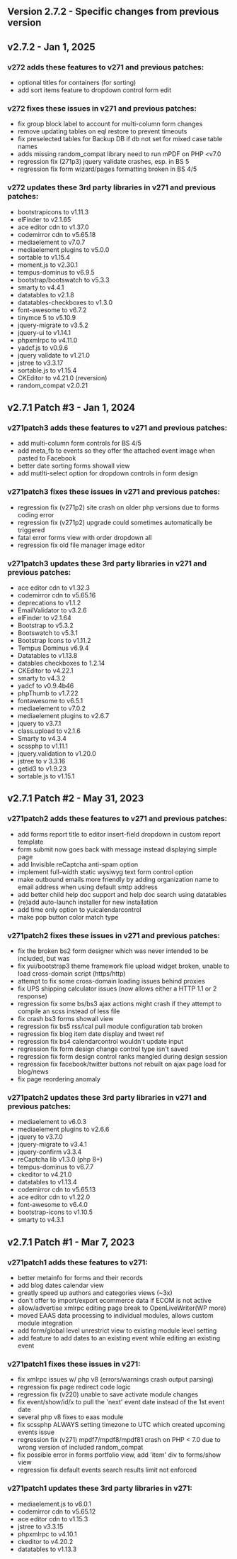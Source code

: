 Version 2.7.2 - Specific changes from previous version
------------------------------------------------------

## v2.7.2 - Jan 1, 2025

### v272 adds these features to v271 and previous patches:
- optional titles for containers (for sorting)
- add sort items feature to dropdown control form edit

### v272 fixes these issues in v271 and previous patches:
- fix group block label to account for multi-column form changes
- remove updating tables on eql restore to prevent timeouts
- fix preselected tables for Backup DB if db not set for mixed case table names
- adds missing random_compat library need to run mPDF on PHP <v7.0
- regression fix (271p3) jquery validate crashes, esp. in BS 5
- regression fix form wizard/pages formatting broken in BS 4/5

### v272 updates these 3rd party libraries in v271 and previous patches:
- bootstrapicons to v1.11.3
- elFinder to v2.1.65
- ace editor cdn to v1.37.0
- codemirror cdn to v5.65.18
- mediaelement to v7.0.7
- mediaelement plugins to v5.0.0
- sortable to v1.15.4
- moment.js to v2.30.1
- tempus-dominus to v6.9.5
- bootstrap/bootswatch to v5.3.3
- smarty to v4.4.1
- datatables to v2.1.8
- datatables-checkboxes to v1.3.0
- font-awesome to v6.7.2
- tinymce 5 to v5.10.9
- jquery-migrate to v3.5.2
- jquery-ui to v1.14.1
- phpxmlrpc to v4.11.0
- yadcf.js to v0.9.6
- jquery validate to v1.21.0
- jstree to v3.3.17
- sortable.js to v1.15.4
- CKEditor to v4.21.0 (reversion)
- random_compat v2.0.21

## v2.7.1 Patch #3 - Jan 1, 2024

### v271patch3 adds these features to v271 and previous patches:
- add multi-column form controls for BS 4/5
- add meta_fb to events so they offer the attached event image when pasted to Facebook
- better date sorting forms showall view
- add mutlti-select option for dropdown controls in form design

### v271patch3 fixes these issues in v271 and previous patches:
- regression fix (v271p2) site crash on older php versions due to forms coding error
- regression fix (v271p2) upgrade could sometimes automatically be triggered
- fatal error forms view with order dropdown all
- regression fix old file manager image editor

### v271patch3 updates these 3rd party libraries in v271 and previous patches:
- ace editor cdn to v1.32.3
- codemirror cdn to v5.65.16
- deprecations to v1.1.2
- EmailValidator to v3.2.6
- elFinder to v2.1.64
- Bootstrap to v5.3.2
- Bootswatch to v5.3.1
- Bootstrap Icons to v1.11.2
- Tempus Dominus v6.9.4
- Datatables to v1.13.8
- datables checkboxes to 1.2.14
- CKEditor to v4.22.1
- smarty to v4.3.2
- yadcf to v0.9.4b46
- phpThumb to v1.7.22
- fontawesome to v6.5.1
- mediaelement to v7.0.2
- mediaelement plugins to v2.6.7
- jquery to v3.7.1
- class.upload to v2.1.6
- Smarty to v4.3.4
- scssphp to v1.11.1
- jquery.validation to v1.20.0
- jstree to v 3.3.16
- getid3 to v1.9.23
- sortable.js to v1.15.1

## v2.7.1 Patch #2 - May 31, 2023

### v271patch2 adds these features to v271 and previous patches:
- add forms report title to editor insert-field dropdown in custom report template
- form submit now goes back with message instead displaying simple page
- add Invisible reCaptcha anti-spam option
- implement full-width static wysiwyg text form control option
- make outbound emails more friendly by adding organization name to email address when using default smtp address
- add better child help doc support and help doc search using datatables
- (re)add auto-launch installer for new installation
- add time only option to yuicalendarcontrol
- make pop button color match type

### v271patch2 fixes these issues in v271 and previous patches:
- fix the broken bs2 form designer which was never intended to be included, but was
- fix yui/bootstrap3 theme framework file upload widget broken, unable to load cross-domain script (https/http)
- attempt to fix some cross-domain loading issues behind proxies
- fix UPS shipping calculator issues (now allows either a HTTP 1.1 or 2 response)
- regression fix some bs/bs3 ajax actions might crash if they attempt to compile an scss instead of less file
- fix crash bs3 forms showall view
- regression fix bs5 rss/ical pull module configuration tab broken
- regression fix blog item date display and tweet ref
- regression fix bs4 calendarcontrol wouldn't update input
- regression fix form design change control type isn't saved
- regression fix form design control ranks mangled during design session
- regression fix facebook/twitter buttons not rebuilt on ajax page load for blog/news
- fix page reordering anomaly

### v271patch2 updates these 3rd party libraries in v271 and previous patches:
- mediaelement to v6.0.3
- mediaelement plugins to v2.6.6
- jquery to v3.7.0
- jquery-migrate to v3.4.1
- jquery-confirm v3.3.4
- reCaptcha lib v1.3.0 (php 8+)
- tempus-dominus to v6.7.7
- ckeditor to v4.21.0
- datatables to v1.13.4
- codemirror cdn to v5.65.13
- ace editor cdn to v1.22.0
- font-awesome to v6.4.0
- bootstrap-icons to v1.10.5
- smarty to v4.3.1

## v2.7.1 Patch #1 - Mar 7, 2023

### v271patch1 adds these features to v271:
- better metainfo for forms and their records
- add blog dates calendar view
- greatly speed up authors and categories views (~3x)
- don't offer to import/export ecommerce data if ECOM is not active
- allow/advertise xmlrpc editing page break to OpenLiveWriter(WP more)
- moved EAAS data processing to individual modules, allows custom module integration
- add form/global level unrestrict view to existing module level setting
- add feature to add dates to an existing event while editing an existing event

### v271patch1 fixes these issues in v271:
- fix xmlrpc issues w/ php v8 (errors/warnings crash output parsing)
- regression fix page redirect code logic
- regression fix (v220) unable to save activate module changes
- fix event/show/id/x to pull the 'next' event date instead of the 1st event date
- several php v8 fixes to eaas module
- fix scssphp ALWAYS setting timezone to UTC which created upcoming events issue
- regression fix (v271) mpdf7/mpdf8/mpdf81 crash on PHP < 7.0 due to wrong version of included random_compat
- fix possible error in forms portfolio view, add 'item' div to forms/show view
- regression fix default events search results limit not enforced

### v271patch1 updates these 3rd party libraries in v271:
- mediaelement.js to v6.0.1
- codemirror cdn to v5.65.12
- ace editor cdn to v1.15.3
- jstree to v3.3.15
- phpxmlrpc to v4.10.1
- ckeditor to v4.20.2
- datatables to v1.13.3